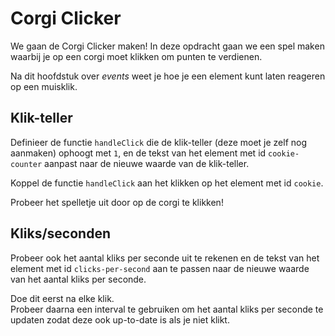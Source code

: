 # Corgi Clicker

We gaan de Corgi Clicker maken! In deze opdracht gaan we een spel maken waarbij je op een corgi moet klikken om punten te verdienen. 

Na dit hoofdstuk over *events* weet je hoe je een element kunt laten reageren op een muisklik.

## Klik-teller
Definieer de functie `handleClick` die de klik-teller (deze moet je zelf nog aanmaken) ophoogt met `1`, en de tekst van het element met id `cookie-counter` aanpast naar de nieuwe waarde van de klik-teller.

Koppel de functie `handleClick` aan het klikken op het element met id `cookie`.

Probeer het spelletje uit door op de corgi te klikken!

## Kliks/seconden
Probeer ook het aantal kliks per seconde uit te rekenen en de tekst van het element met id `clicks-per-second` aan te passen naar de nieuwe waarde van het aantal kliks per seconde.

Doe dit eerst na elke klik.  
Probeer daarna een interval te gebruiken om het aantal kliks per seconde te updaten zodat deze ook up-to-date is als je niet klikt.